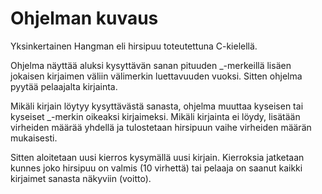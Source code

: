 Ohjelman kuvaus
===============
Yksinkertainen Hangman eli hirsipuu toteutettuna C-kielellä. 

Ohjelma näyttää aluksi kysyttävän sanan pituuden _-merkeillä lisäen jokaisen kirjaimen väliin välimerkin luettavuuden vuoksi.
Sitten ohjelma pyytää pelaajalta kirjainta.

Mikäli kirjain löytyy kysyttävästä sanasta, ohjelma muuttaa kyseisen tai kyseiset _-merkin oikeaksi kirjaimeksi.
Mikäli kirjainta ei löydy, lisätään virheiden määrää yhdellä ja tulostetaan hirsipuun vaihe virheiden määrän mukaisesti.

Sitten aloitetaan uusi kierros kysymällä uusi kirjain.
Kierroksia jatketaan kunnes joko hirsipuu on valmis (10 virhettä) tai pelaaja on saanut kaikki kirjaimet sanasta näkyviin (voitto).
